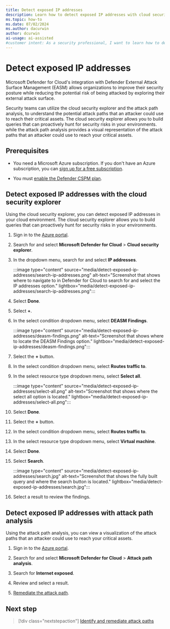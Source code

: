 ```yaml
---
title: Detect exposed IP addresses
description: Learn how to detect exposed IP addresses with cloud security explorer in Microsoft Defender for Cloud to proactively identify security risks.
ms.topic: how-to
ms.date: 07/02/2024
ms.author: dacurwin
author: dcurwin
ai-usage: ai-assisted
#customer intent: As a security professional, I want to learn how to detect exposed IP addresses with cloud security explorer in Microsoft Defender for Cloud so that I can proactively identify security risks in my cloud environment and improve my security posture.
---
```


# Detect exposed IP addresses

Microsoft Defender for Cloud's integration with Defender External Attack Surface Management (EASM) allows organizations to improve their security posture while reducing the potential risk of being attacked by exploring their external attack surface.

Security teams can utilize the cloud security explorer and the attack path analysis, to understand the potential attack paths that an attacker could use to reach their critical assets. The cloud security explorer allows you to build queries that can proactively hunt for security risks in your environments. while the attack path analysis provides a visual representation of the attack paths that an attacker could use to reach your critical assets.

## Prerequisites

- You need a Microsoft Azure subscription. If you don't have an Azure subscription, you can [sign up for a free subscription](https://azure.microsoft.com/pricing/free-trial/).

- You must [enable the Defender CSPM plan](tutorial-enable-cspm-plan.md).

## Detect exposed IP addresses with the cloud security explorer

Using the cloud security explorer, you can detect exposed IP addresses in your cloud environment. The cloud security explorer allows you to build queries that can proactively hunt for security risks in your environments.

1. Sign in to the [Azure portal](https://portal.azure.com/).

1. Search for and select **Microsoft Defender for Cloud** > **Cloud security explorer**.

1. In the dropdown menu, search for and select **IP addresses**.

    :::image type="content" source="media/detect-exposed-ip-addresses/search-ip-addresses.png" alt-text="Screenshot that shows where to navigate to in Defender for Cloud to search for and select the IP addresses option." lightbox="media/detect-exposed-ip-addresses/search-ip-addresses.png":::

1. Select **Done**.

1. Select **+**.

1. In the select condition dropdown menu, select **DEASM Findings**.

    :::image type="content" source="media/detect-exposed-ip-addresses/deasm-findings.png" alt-text="Screenshot that shows where to locate the DEASM Findings option." lightbox="media/detect-exposed-ip-addresses/deasm-findings.png":::

1. Select the **+** button.

1. In the select condition dropdown menu, select **Routes traffic to**.

1. In the select resource type dropdown menu, select **Select all**.

    :::image type="content" source="media/detect-exposed-ip-addresses/select-all.png" alt-text="Screenshot that shows where the select all option is located." lightbox="media/detect-exposed-ip-addresses/select-all.png":::

1. Select **Done**.

1. Select the **+** button.

1. In the select condition dropdown menu, select **Routes traffic to**.

1. In the select resource type dropdown menu, select **Virtual machine**.

1. Select **Done**.

1. Select **Search**.

    :::image type="content" source="media/detect-exposed-ip-addresses/search.jpg" alt-text="Screenshot that shows the fully built query and where the search button is located." lightbox="media/detect-exposed-ip-addresses/search.jpg":::

1. Select a result to review the findings.

## Detect exposed IP addresses with attack path analysis

Using the attack path analysis, you can view a visualization of the attack paths that an attacker could use to reach your critical assets.

1. Sign in to the [Azure portal](https://portal.azure.com/).

1. Search for and select **Microsoft Defender for Cloud** > **Attack path analysis**.

1. Search for **Internet exposed**.

1. Review and select a result.

1. [Remediate the attack path](how-to-manage-attack-path.md#remediate-attack-paths).

## Next step

> [!div class="nextstepaction"]
> [Identify and remediate attack paths](how-to-manage-attack-path.md)
